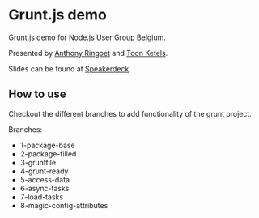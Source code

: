 Grunt.js demo
=============

Grunt.js demo for Node.js User Group Belgium.

Presented by [Anthony Ringoet](https://twitter.com/mylittletony) and [Toon Ketels](https://twitter.com/toonketels).

Slides can be found at [Speakerdeck](https://speakerdeck.com).


## How to use

Checkout the different branches to add functionality of the grunt
project.

Branches:
* 1-package-base
* 2-package-filled
* 3-gruntfile
* 4-grunt-ready
* 5-access-data
* 6-async-tasks
* 7-load-tasks
* 8-magic-config-attributes